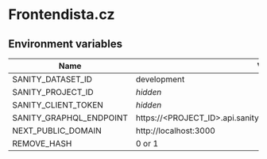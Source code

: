 # Frontendista.cz

## Environment variables

| Name                    | Value                                                              | Required |
| ----------------------- | ------------------------------------------------------------------ | -------- |
| SANITY_DATASET_ID       | development                                                        | ✅       |
| SANITY_PROJECT_ID       | _hidden_                                                           | ✅       |
| SANITY_CLIENT_TOKEN     | _hidden_                                                           | ✅       |
| SANITY_GRAPHQL_ENDPOINT | https://<PROJECT_ID>.api.sanity.io/v1/graphql/<DATASET_ID>/default | ✅       |
| NEXT_PUBLIC_DOMAIN      | http://localhost:3000                                              | ✅       |
| REMOVE_HASH             | 0 or 1                                                             |          |
